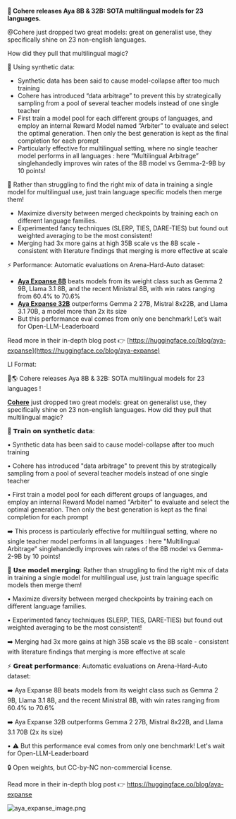 

**🌟 Cohere releases Aya 8B & 32B: SOTA multilingual models for 23 languages.**

@Cohere just dropped two great models: great on generalist use, they specifically shine on 23 non-english languages.

How did they pull that multilingual magic?

🔄 Using synthetic data:

- Synthetic data has been said to cause model-collapse after too much training
- Cohere has introduced “data arbitrage” to prevent this by strategically sampling from a pool of several teacher models instead of one single teacher
- First train a model pool for each different groups of languages, and employ an internal Reward Model named “Arbiter” to evaluate and select the optimal generation. Then only the best generation is kept as the final completion for each prompt
- Particularly effective for multilingual setting, where no single teacher model performs in all languages : here “Multilingual Arbitrage” singlehandedly improves win rates of the 8B model vs Gemma-2-9B by 10 points!

🧩 Rather than struggling to find the right mix of data in training a single model for multilingual use, just train language specific models then merge them!

- Maximize diversity between merged checkpoints by training each on different language families.
- Experimented fancy techniques (SLERP, TIES, DARE-TIES) but found out weighted averaging to be the most consistent!
- Merging had 3x more gains at high 35B scale vs the 8B scale - consistent with literature findings that merging is more effective at scale

⚡️ Performance: Automatic evaluations on Arena-Hard-Auto dataset:

- [**Aya Expanse 8B**](https://huggingface.co/CohereForAI/aya-expanse-8b) beats models from its weight class such as Gemma 2 9B, Llama 3.1 8B, and the recent Ministral 8B, with win rates ranging from 60.4% to 70.6%
- [**Aya Expanse 32B**](https://huggingface.co/CohereForAI/aya-expanse-32b) outperforms Gemma 2 27B, Mistral 8x22B, and Llama 3.1 70B, a model more than 2x its size
- But this performance eval comes from only one benchmark! Let’s wait for Open-LLM-Leaderboard

Read more in their in-depth blog post 👉 [https://huggingface.co/blog/aya-expanse](https://huggingface.co/blog/aya-expanse)

LI Format:

🌟🌎 Cohere releases Aya 8B & 32B: SOTA multilingual models for 23 languages !

[**Cohere**](https://www.linkedin.com/feed/#) just dropped two great models: great on generalist use, they specifically shine on 23 non-english languages. How did they pull that multilingual magic?

🔄 𝗧𝗿𝗮𝗶𝗻 𝗼𝗻 𝘀𝘆𝗻𝘁𝗵𝗲𝘁𝗶𝗰 𝗱𝗮𝘁𝗮:

• Synthetic data has been said to cause model-collapse after too much training

• Cohere has introduced "data arbitrage" to prevent this by strategically sampling from a pool of several teacher models instead of one single teacher

• First train a model pool for each different groups of languages, and employ an internal Reward Model named "Arbiter" to evaluate and select the optimal generation. Then only the best generation is kept as the final completion for each prompt

➡️ This process is particularly effective for multilingual setting, where no single teacher model performs in all languages : here "Multilingual Arbitrage" singlehandedly improves win rates of the 8B model vs Gemma-2-9B by 10 points!

🧩 𝗨𝘀𝗲 𝗺𝗼𝗱𝗲𝗹 𝗺𝗲𝗿𝗴𝗶𝗻𝗴: Rather than struggling to find the right mix of data in training a single model for multilingual use, just train language specific models then merge them!

• Maximize diversity between merged checkpoints by training each on different language families.

• Experimented fancy techniques (SLERP, TIES, DARE-TIES) but found out weighted averaging to be the most consistent!

➡️ Merging had 3x more gains at high 35B scale vs the 8B scale - consistent with literature findings that merging is more effective at scale

⚡️ 𝗚𝗿𝗲𝗮𝘁 𝗽𝗲𝗿𝗳𝗼𝗿𝗺𝗮𝗻𝗰𝗲: Automatic evaluations on Arena-Hard-Auto dataset:

➡️ Aya Expanse 8B beats models from its weight class such as Gemma 2 9B, Llama 3.1 8B, and the recent Ministral 8B, with win rates ranging from 60.4% to 70.6%

➡️ Aya Expanse 32B outperforms Gemma 2 27B, Mistral 8x22B, and Llama 3.1 70B (2x its size)

• ⚠️ But this performance eval comes from only one benchmark! Let's wait for Open-LLM-Leaderboard

🔒 Open weights, but CC-by-NC non-commercial license.

Read more in their in-depth blog post 👉 https://huggingface.co/blog/aya-expanse

![aya\_expanse\_image.png](aya_expanse_image.png)